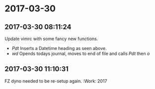 # 2017-03-30

## 2017-03-30 08:11:24
Update vimrc with some fancy new functions.
 - *Pdt* Inserts a Datetime heading as seen above.
 - *<leader>w<leader>d* Opends todays journal, moves to end of file and calls _Pdt_ then _o_ 

## 2017-03-30 11:10:31
FZ dyno needed to be re-setup again. :Work:
2017
